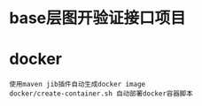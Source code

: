 # base层图开验证接口项目
# docker 
    使用maven jib插件自动生成docker image
    docker/create-container.sh 自动部署docker容器脚本